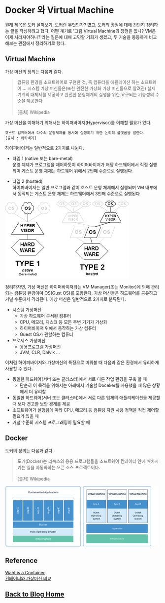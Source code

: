 # Docker 와 Virtual Machine
원래 제목은 도커 살펴보기, 도커란 무엇인가? 였고, 도커의 장점에 대해 간단히 정리하는 글을 작성하려고 했다. 어떤 계기로 '그럼 Virtual Machine의 장점은 없나? VM은 이제 사라져야하나?'라는 질문에 대해 고민할 기회가 생겼고, 두 기술을 동등하게 비교해보는 관점에서 정리하기로 했다.

## Virtual Machine

가상 머신의 정의는 다음과 같다.

> 컴퓨팅 환경을 소프트웨어로 구현한 것, 즉 컴퓨터를 에뮬레이션 하는 소프트웨어 ... 시스템 가상 머신들은(또한 완전한 가상화 가상 머신들으로 알려진) 실제 기계의 대체제를 제공하고 완전한 운영체계의 실행을 위한 요구되는 기능성의 수준을 제공한다. 
> <br/><br/>[출처] Wikipedia


가상 머신을 이해하기 위해서는 하이퍼바이저(Hypervisor)를 이해할 필요가 있다.
```
호스트 컴퓨터에서 다수의 운영체제를 동시에 실행히기 위한 논리적 플랫폼을 말한다.
[출처 : 위키백과]
```
하이퍼바이저는 일반적으로 2가지로 나뉜다.

- 타입 1 (native 또는 bare-metal)  
운영 체제가 프로그램을 제어하듯이 하이퍼바이저가 해당 하드웨어에서 직접 실행되며 게스트 운영 체제는 하드웨어 위에서 2번째 수준으로 실행된다.

- 타입 2 (hosted)  
하이퍼바이저는 일반 프로그램과 같이 호스트 운영 체제에서 실행되며 VM 내부에서 동작되는 게스트 운영 체제는 하드웨어에서 3번째 수준으로 실행된다

![hyperviseur.png](images/hyperviseur.png)

정리하자면, 가상 머신은 하이퍼바이저라는 VM Manager(또는 Monitor)에 의해 관리되는 컴퓨팅 환경이며 OS(Gust OS)를 포함한다. 가상 머신들은 하드웨어를 공유하고 커널 수준에서 격리된다. 가상 머신은 일반적으로 2가지로 분류된다.

- 시스템 가상머신
  - 가상 하드웨어 구서된 컴퓨터
  - CPU, 메모리, 디스크 등 모든 주변 기기가 가상화
  - 하이퍼바이저 위에서 동작하는 가상 컴퓨터
  - Guest OS가 관할하는 컴퓨터
- 프로세스 가상머신
  - 응용프로그램 가상머신
  - JVM, CLR, Dalvik ...

이처럼 하이퍼바이저와 가상머신의 특징으로 미뤄볼 때 다음과 같은 환경에서 유리하게 사용할 수 있다.
- 동일한 하드웨어(서버 또는 클러스터)에서 서로 다른 작업 환경을 구축 할 때 
  - 단순히 이 목적을 위해서는 아래에서 기술할 Doceker를 사용했을 때 많은 상황에서 더 유리함
- 동일한 하드웨어(서버 또는 클러스터)에서 서로 다른 업체의 애플리케이션을 제공할 때 보다 견고한 보안 경계를 제공
- 소프트웨어가 실행됨에 따라 CPU, 메모리 등 컴퓨팅 자원 사용 정책을 직접 제어할 필요가 있을 때
- 커널 수준의 시스템 프로그래밍이 필요할 때

## Docker

도커의 정의는 다음과 같다.

> 도커(Docker)는 리눅스의 응용 프로그램들을 소프트웨어 컨테이너 안에 배치시키는 일을 자동화하는 오픈 소스 프로젝트이다.
> <br/><br/> [출처] Wikipedia

<img src="images/docker.png" width="49%" />
<img src="images/vm.png" width="49%" />

## Reference
[Waht is a Container](https://www.docker.com/resources/what-container#/package_software)  
[컨테이너와 가상머신 비교](https://docs.microsoft.com/ko-kr/virtualization/windowscontainers/about/containers-vs-vm)  

## [**Back to Blog Home**](../README.md)